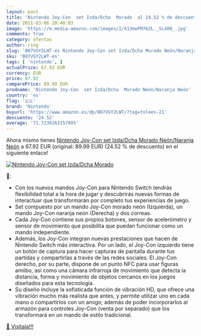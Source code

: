 ```yaml
---
layout: post
title: 'Nintendo Joy-Con  set Izda/Dcha  Morado  al 24.52 % de descuento'
date: 2021-03-06 20:40:03
image: 'https://m.media-amazon.com/images/I/413mwPM76ZL._SL400_.jpg'
comments: true
category: ofertas
author: ring
slug: 'B07VGY2LWT-es Nintendo Joy-Con set Izda/Dcha Morado Neón/Naranja Neón'
sku: 'B07VGY2LWT-es'
tags: [ 'nintendo', ]
actualPrice: 67.92 EUR
currency: EUR
price: 67.92
comparePrice: 89.99 EUR
prodname: 'Nintendo Joy-Con  set Izda/Dcha  Morado Neón/Naranja Neón'
country: 'es'
flag: '🇪🇸'
brand: 'Nintendo'
buyurl: 'https://www.amazon.es/dp/B07VGY2LWT/?tag=tolees-21'
descuento: '24.52'
average: '71.7230263157895'
---
```


Ahora mismo tienes [Nintendo Joy-Con  set Izda/Dcha  Morado Neón/Naranja Neón](https://www.amazon.es/dp/B07VGY2LWT/?tag=tolees-21) a 67.92 EUR (original: 89.99 EUR) (24.52 %  de descuento) en el siguiente enlace!

[![Nintendo Joy-Con  set Izda/Dcha  Morado ](https://m.media-amazon.com/images/I/413mwPM76ZL._SL400_.jpg)](https://www.amazon.es/dp/B07VGY2LWT/?tag=tolees-21)

🔎:

- Con los nuevos mandos Joy-Con para Nintendo Switch tendrás flexibilidad total a la hora de jugar y descubrirás nuevas formas de interactuar que transformarán por completo tus experiencias de juego.
- Set compuesto por un mando Joy-Con morado neón (Izquierda), un mando Joy-Con naranja neón (Derecha) y dos correas.
- Cada Joy-Con contiene sus propios botones, sensor de acelerómetro y sensor de movimiento que posibilita que puedan funcionar como un mando independiente.
- Además, los Joy-Con integran nuevas prestaciones que hacen de Nintendo Switch más interactiva. Por un lado, el Joy-Con izquierdo tiene un botón de captura para hacer capturas de pantalla durante tus partidas y compartirlas a través de las redes sociales. El Joy-Con derecho, por su parte, dispone de un punto NFC para usar figuras amiibo, así como una cámara infrarroja de movimiento que detecta la distancia, forma y movimiento de objetos cercanos en los juegos diseñados para esta tecnología.
- Su diseño incluye la sofisticada función de vibración HD, que ofrece una vibración mucho más realista que antes, y permite utilizar uno en cada mano o compartirlos con un amigo; además de poder incorporarlos al armazón para controles Joy-Con (venta por separado) que los transformará en un mando de estilo tradicional.

[🛒 Visítala!!!](https://www.amazon.es/dp/B07VGY2LWT/?tag=tolees-21)
